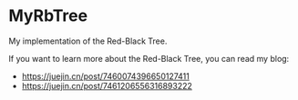 # MyRbTree

My implementation of the Red-Black Tree.

If you want to learn more about the Red-Black Tree, you can read my blog:
- https://juejin.cn/post/7460074396650127411
- https://juejin.cn/post/7461206556316893222